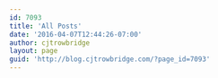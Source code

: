 ```yaml
---
id: 7093
title: 'All Posts'
date: '2016-04-07T12:44:26-07:00'
author: cjtrowbridge
layout: page
guid: 'http://blog.cjtrowbridge.com/?page_id=7093'
---
```


